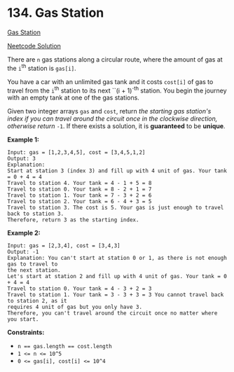 # 134. Gas Station

[Gas Station](https://leetcode.com/problems/gas-station/description/)

[Neetcode Solution](https://www.youtube.com/watch?v=lJwbPZGo05A&pp=ygUUbmVldGNvZGUgR2FzIFN0YXRpb24%3D)

There are `n` gas stations along a circular route, where the amount of gas at
the `i`<sup>th</sup> station is `gas[i]`.

You have a car with an unlimited gas tank and it costs `cost[i]` of gas to
travel from the `i`<sup>th</sup> station to its next ``(i + 1)`<sup>th</sup>
station. You begin the journey with an empty tank at one of the gas stations.

Given two integer arrays `gas` and `cost`, return <em>the starting gas station's
index if you can travel around the circuit once in the clockwise direction,
otherwise return</em> `-1`. If there exists a solution, it is <b>guaranteed</b>
to be
<b>unique</b>.

**Example 1:**

```
Input: gas = [1,2,3,4,5], cost = [3,4,5,1,2]
Output: 3
Explanation:
Start at station 3 (index 3) and fill up with 4 unit of gas. Your tank = 0 + 4 = 4
Travel to station 4. Your tank = 4 - 1 + 5 = 8
Travel to station 0. Your tank = 8 - 2 + 1 = 7
Travel to station 1. Your tank = 7 - 3 + 2 = 6
Travel to station 2. Your tank = 6 - 4 + 3 = 5
Travel to station 3. The cost is 5. Your gas is just enough to travel back to station 3.
Therefore, return 3 as the starting index.
```

**Example 2:**

```
Input: gas = [2,3,4], cost = [3,4,3]
Output: -1
Explanation: You can't start at station 0 or 1, as there is not enough gas to travel to
the next station.
Let's start at station 2 and fill up with 4 unit of gas. Your tank = 0 + 4 = 4
Travel to station 0. Your tank = 4 - 3 + 2 = 3
Travel to station 1. Your tank = 3 - 3 + 3 = 3 You cannot travel back to station 2, as it
requires 4 unit of gas but you only have 3.
Therefore, you can't travel around the circuit once no matter where
you start.
```

**Constraints:**

- `n == gas.length == cost.length`
- `1 <= n <= 10^5`
- `0 <= gas[i], cost[i] <= 10^4`
